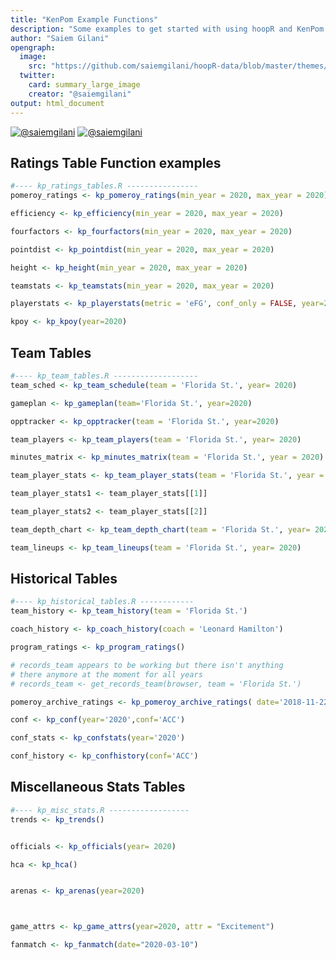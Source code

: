```yaml
---
title: "KenPom Example Functions"
description: "Some examples to get started with using hoopR and KenPom's men's college basketball website."
author: "Saiem Gilani"
opengraph:
  image: 
    src: "https://github.com/saiemgilani/hoopR-data/blob/master/themes/hoopR_gh.png?raw=true"
  twitter:
    card: summary_large_image
    creator: "@saiemgilani"
output: html_document
---
```


<a href='https://twitter.com/saiemgilani' target='blank'><img src='https://img.shields.io/twitter/follow/saiemgilani?color=blue&amp;label=%40saiemgilani&amp;logo=twitter&amp;style=for-the-badge' alt='@saiemgilani'/></a> <a href='https://github.com/saiemgilani' target='blank'><img src='https://img.shields.io/github/followers/saiemgilani?color=eee&amp;logo=Github&amp;style=for-the-badge' alt='@saiemgilani'/></a>

## Ratings Table Function examples

```r
#---- kp_ratings_tables.R ----------------
pomeroy_ratings <- kp_pomeroy_ratings(min_year = 2020, max_year = 2020)

efficiency <- kp_efficiency(min_year = 2020, max_year = 2020)

fourfactors <- kp_fourfactors(min_year = 2020, max_year = 2020)

pointdist <- kp_pointdist(min_year = 2020, max_year = 2020)

height <- kp_height(min_year = 2020, max_year = 2020)

teamstats <- kp_teamstats(min_year = 2020, max_year = 2020)

playerstats <- kp_playerstats(metric = 'eFG', conf_only = FALSE, year=2020)

kpoy <- kp_kpoy(year=2020)
```


## Team Tables

```r
#---- kp_team_tables.R -------------------
team_sched <- kp_team_schedule(team = 'Florida St.', year= 2020)

gameplan <- kp_gameplan(team='Florida St.', year=2020)

opptracker <- kp_opptracker(team = 'Florida St.', year=2020)

team_players <- kp_team_players(team = 'Florida St.', year= 2020)

minutes_matrix <- kp_minutes_matrix(team = 'Florida St.', year = 2020)

team_player_stats <- kp_team_player_stats(team = 'Florida St.', year = 2020)

team_player_stats1 <- team_player_stats[[1]]

team_player_stats2 <- team_player_stats[[2]]

team_depth_chart <- kp_team_depth_chart(team = 'Florida St.', year= 2020)

team_lineups <- kp_team_lineups(team = 'Florida St.', year= 2020)
```


## Historical Tables

```r
#---- kp_historical_tables.R ------------
team_history <- kp_team_history(team = 'Florida St.')

coach_history <- kp_coach_history(coach = 'Leonard Hamilton')

program_ratings <- kp_program_ratings()

# records_team appears to be working but there isn't anything
# there anymore at the moment for all years
# records_team <- get_records_team(browser, team = 'Florida St.')

pomeroy_archive_ratings <- kp_pomeroy_archive_ratings( date='2018-11-22')

conf <- kp_conf(year='2020',conf='ACC')

conf_stats <- kp_confstats(year='2020')

conf_history <- kp_confhistory(conf='ACC')
```


## Miscellaneous Stats Tables

```r
#---- kp_misc_stats.R ------------------
trends <- kp_trends()


officials <- kp_officials(year= 2020)

hca <- kp_hca()


arenas <- kp_arenas(year=2020)



game_attrs <- kp_game_attrs(year=2020, attr = "Excitement")

fanmatch <- kp_fanmatch(date="2020-03-10")
```

